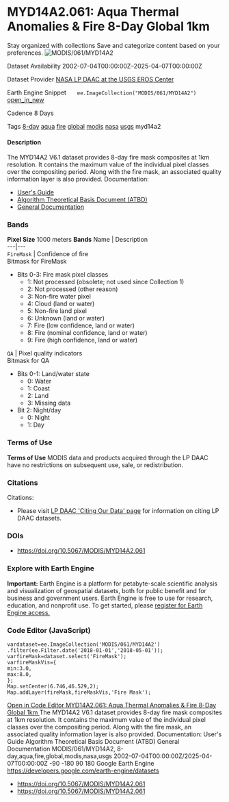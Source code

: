  
#  MYD14A2.061: Aqua Thermal Anomalies & Fire 8-Day Global 1km 
Stay organized with collections  Save and categorize content based on your preferences. 
![MODIS/061/MYD14A2](https://developers.google.com/earth-engine/datasets/images/MODIS/MODIS_061_MYD14A2_sample.png) 

Dataset Availability
    2002-07-04T00:00:00Z–2025-04-07T00:00:00Z 

Dataset Provider
     [ NASA LP DAAC at the USGS EROS Center ](https://doi.org/10.5067/MODIS/MYD14A2.061) 

Earth Engine Snippet
     `    ee.ImageCollection("MODIS/061/MYD14A2")   ` [ open_in_new ](https://code.earthengine.google.com/?scriptPath=Examples:Datasets/MODIS/MODIS_061_MYD14A2) 

Cadence
    8 Days 

Tags
     [8-day](https://developers.google.com/earth-engine/datasets/tags/8-day) [aqua](https://developers.google.com/earth-engine/datasets/tags/aqua) [fire](https://developers.google.com/earth-engine/datasets/tags/fire) [global](https://developers.google.com/earth-engine/datasets/tags/global) [modis](https://developers.google.com/earth-engine/datasets/tags/modis) [nasa](https://developers.google.com/earth-engine/datasets/tags/nasa) [usgs](https://developers.google.com/earth-engine/datasets/tags/usgs)
myd14a2
#### Description
The MYD14A2 V6.1 dataset provides 8-day fire mask composites at 1km resolution. It contains the maximum value of the individual pixel classes over the compositing period. Along with the fire mask, an associated quality information layer is also provided.
Documentation:
  * [User's Guide](https://lpdaac.usgs.gov/documents/88/MOD14_User_Guide_v6.pdf)
  * [Algorithm Theoretical Basis Document (ATBD)](https://lpdaac.usgs.gov/documents/87/MOD14_ATBD.pdf)
  * [General Documentation](https://ladsweb.modaps.eosdis.nasa.gov/filespec/MODIS/61/MYD14A2)


### Bands
**Pixel Size** 1000 meters 
**Bands**
Name | Description  
---|---  
`FireMask` | Confidence of fire  
Bitmask for FireMask
  * Bits 0-3: Fire mask pixel classes 
    * 1: Not processed (obsolete; not used since Collection 1)
    * 2: Not processed (other reason)
    * 3: Non-fire water pixel
    * 4: Cloud (land or water)
    * 5: Non-fire land pixel
    * 6: Unknown (land or water)
    * 7: Fire (low confidence, land or water)
    * 8: Fire (nominal confidence, land or water)
    * 9: Fire (high confidence, land or water)

  
`QA` | Pixel quality indicators  
Bitmask for QA
  * Bits 0-1: Land/water state 
    * 0: Water
    * 1: Coast
    * 2: Land
    * 3: Missing data
  * Bit 2: Night/day 
    * 0: Night
    * 1: Day

  
### Terms of Use
**Terms of Use**
MODIS data and products acquired through the LP DAAC have no restrictions on subsequent use, sale, or redistribution.
### Citations
Citations:
  * Please visit [LP DAAC 'Citing Our Data' page](https://lpdaac.usgs.gov/citing_our_data) for information on citing LP DAAC datasets.


### DOIs
  * [ https://doi.org/10.5067/MODIS/MYD14A2.061 ](https://doi.org/10.5067/MODIS/MYD14A2.061)


### Explore with Earth Engine
**Important:** Earth Engine is a platform for petabyte-scale scientific analysis and visualization of geospatial datasets, both for public benefit and for business and government users. Earth Engine is free to use for research, education, and nonprofit use. To get started, please [register for Earth Engine access.](https://console.cloud.google.com/earth-engine)
### Code Editor (JavaScript)
```
vardataset=ee.ImageCollection('MODIS/061/MYD14A2')
.filter(ee.Filter.date('2018-01-01','2018-05-01'));
varfireMask=dataset.select('FireMask');
varfireMaskVis={
min:3.0,
max:8.0,
};
Map.setCenter(6.746,46.529,2);
Map.addLayer(fireMask,fireMaskVis,'Fire Mask');
```
[ Open in Code Editor ](https://code.earthengine.google.com/?scriptPath=Examples:Datasets/MODIS/MODIS_061_MYD14A2)
[ MYD14A2.061: Aqua Thermal Anomalies & Fire 8-Day Global 1km ](https://developers.google.com/earth-engine/datasets/catalog/MODIS_061_MYD14A2)
The MYD14A2 V6.1 dataset provides 8-day fire mask composites at 1km resolution. It contains the maximum value of the individual pixel classes over the compositing period. Along with the fire mask, an associated quality information layer is also provided. Documentation: User's Guide Algorithm Theoretical Basis Document (ATBD) General Documentation
MODIS/061/MYD14A2, 8-day,aqua,fire,global,modis,nasa,usgs 
2002-07-04T00:00:00Z/2025-04-07T00:00:00Z
-90 -180 90 180 
Google Earth Engine
https://developers.google.com/earth-engine/datasets
  * [ https://doi.org/10.5067/MODIS/MYD14A2.061 ](https://doi.org/https://doi.org/10.5067/MODIS/MYD14A2.061)
  * [ https://doi.org/10.5067/MODIS/MYD14A2.061 ](https://doi.org/https://developers.google.com/earth-engine/datasets/catalog/MODIS_061_MYD14A2)


